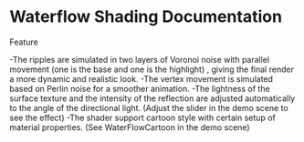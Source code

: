 # Waterflow Shading Documentation

Feature

-The ripples are simulated in two layers of Voronoi noise with parallel movement (one is the base and one is the highlight) , giving the final render a more dynamic and realistic look. 
-The vertex movement is simulated based on Perlin noise for a smoother animation. 
-The lightness of the surface texture and the intensity of the reflection are adjusted automatically to the angle of the directional light. (Adjust the slider in the demo scene to see the effect)
-The shader support cartoon style with certain setup of material properties. (See WaterFlowCartoon in the demo scene)

